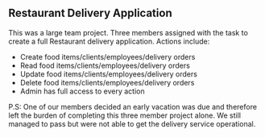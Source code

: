 ## Restaurant Delivery Application
This was a large team project. Three members assigned with the task to create a full Restaurant delivery application. Actions include: 
* Create food items/clients/employees/delivery orders
* Read food items/clients/employees/delivery orders
* Update food items/clients/employees/delivery orders
* Delete food items/clients/employees/delivery orders
* Admin has full access to every action

P.S: One of our members decided an early vacation was due and therefore left the burden of completing this three member project alone. We still managed to pass but were not able to get the delivery service operational.
